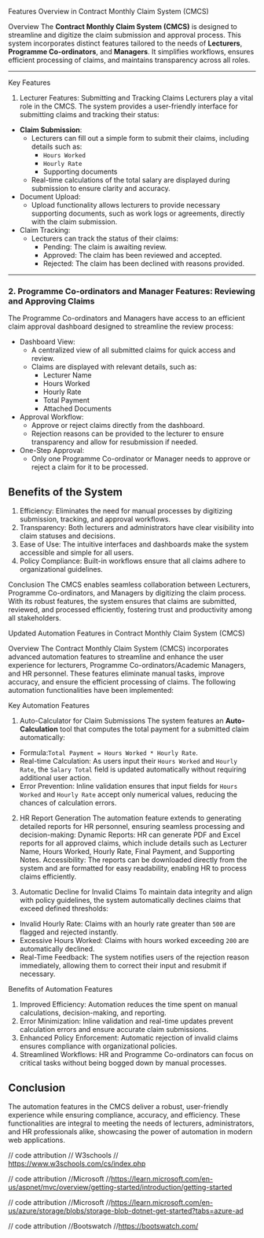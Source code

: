  Features Overview in Contract Monthly Claim System (CMCS)

Overview
The **Contract Monthly Claim System (CMCS)** is designed to streamline and digitize the claim submission and approval process. This system incorporates distinct features tailored to the needs of **Lecturers**, **Programme Co-ordinators**, and **Managers**. It simplifies workflows, ensures efficient processing of claims, and maintains transparency across all roles.

---

 Key Features

1. Lecturer Features: Submitting and Tracking Claims
Lecturers play a vital role in the CMCS. The system provides a user-friendly interface for submitting claims and tracking their status:
- **Claim Submission**: 
  - Lecturers can fill out a simple form to submit their claims, including details such as:
    - `Hours Worked`
    - `Hourly Rate`
    - Supporting documents
  - Real-time calculations of the total salary are displayed during submission to ensure clarity and accuracy.
- Document Upload: 
  - Upload functionality allows lecturers to provide necessary supporting documents, such as work logs or agreements, directly with the claim submission.
- Claim Tracking:
  - Lecturers can track the status of their claims:
    - Pending: The claim is awaiting review.
    - Approved: The claim has been reviewed and accepted.
    - Rejected: The claim has been declined with reasons provided.

---

### 2. Programme Co-ordinators and Manager Features: Reviewing and Approving Claims
The Programme Co-ordinators and Managers have access to an efficient claim approval dashboard designed to streamline the review process:
- Dashboard View:
  - A centralized view of all submitted claims for quick access and review.
  - Claims are displayed with relevant details, such as:
    - Lecturer Name
    - Hours Worked
    - Hourly Rate
    - Total Payment
    - Attached Documents
- Approval Workflow:
  - Approve or reject claims directly from the dashboard.
  - Rejection reasons can be provided to the lecturer to ensure transparency and allow for resubmission if needed.
- One-Step Approval:
  - Only one Programme Co-ordinator or Manager needs to approve or reject a claim for it to be processed.



## Benefits of the System
1. Efficiency: Eliminates the need for manual processes by digitizing submission, tracking, and approval workflows.
2. Transparency: Both lecturers and administrators have clear visibility into claim statuses and decisions.
3. Ease of Use: The intuitive interfaces and dashboards make the system accessible and simple for all users.
4. Policy Compliance: Built-in workflows ensure that all claims adhere to organizational guidelines.



 Conclusion
The CMCS enables seamless collaboration between Lecturers, Programme Co-ordinators, and Managers by digitizing the claim process. With its robust features, the system ensures that claims are submitted, reviewed, and processed efficiently, fostering trust and productivity among all stakeholders.


Updated
Automation Features in Contract Monthly Claim System (CMCS)

 Overview
The Contract Monthly Claim System (CMCS) incorporates advanced automation features to streamline and enhance the user experience for lecturers, Programme Co-ordinators/Academic Managers, and HR personnel. These features eliminate manual tasks, improve accuracy, and ensure the efficient processing of claims. The following automation functionalities have been implemented:



 Key Automation Features

1. Auto-Calculator for Claim Submissions
The system features an **Auto-Calculation** tool that computes the total payment for a submitted claim automatically:
- Formula:`Total Payment = Hours Worked * Hourly Rate`.
- Real-time Calculation: As users input their `Hours Worked` and `Hourly Rate`, the `Salary Total` field is updated automatically without requiring additional user action.
- Error Prevention: Inline validation ensures that input fields for `Hours Worked` and `Hourly Rate` accept only numerical values, reducing the chances of calculation errors.



 2. HR Report Generation
The automation feature extends to generating detailed reports for HR personnel, ensuring seamless processing and decision-making:
Dynamic Reports: HR can generate PDF and Excel reports for all approved claims, which include details such as Lecturer Name, Hours Worked, Hourly Rate, Final Payment, and Supporting Notes.
Accessibility: The reports can be downloaded directly from the system and are formatted for easy readability, enabling HR to process claims efficiently.


 3. Automatic Decline for Invalid Claims
To maintain data integrity and align with policy guidelines, the system automatically declines claims that exceed defined thresholds:
- Invalid Hourly Rate: Claims with an hourly rate greater than `500` are flagged and rejected instantly.
- Excessive Hours Worked: Claims with hours worked exceeding `200` are automatically declined.
- Real-Time Feedback: The system notifies users of the rejection reason immediately, allowing them to correct their input and resubmit if necessary.



Benefits of Automation Features
1. Improved Efficiency: Automation reduces the time spent on manual calculations, decision-making, and reporting.
2. Error Minimization: Inline validation and real-time updates prevent calculation errors and ensure accurate claim submissions.
3. Enhanced Policy Enforcement: Automatic rejection of invalid claims ensures compliance with organizational policies.
4. Streamlined Workflows: HR and Programme Co-ordinators can focus on critical tasks without being bogged down by manual processes.



## Conclusion
The automation features in the CMCS deliver a robust, user-friendly experience while ensuring compliance, accuracy, and efficiency. These functionalities are integral to meeting the needs of lecturers, administrators, and HR professionals alike, showcasing the power of automation in modern web applications.


// code attribution // W3schools // https://www.w3schools.com/cs/index.php

// code attribution //Microsoft //https://learn.microsoft.com/en-us/aspnet/mvc/overview/getting-started/introduction/getting-started

// code attribution //Microsoft //https://learn.microsoft.com/en-us/azure/storage/blobs/storage-blob-dotnet-get-started?tabs=azure-ad

// code attribution //Bootswatch //https://bootswatch.com/
